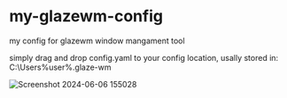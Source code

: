 # my-glazewm-config
my config for glazewm window mangament tool

simply drag and drop config.yaml to your config location, usally stored in: C:\Users\%user%\.glaze-wm

![Screenshot 2024-06-06 155028](https://github.com/TomokoJinx/my-glazewm-config/assets/123033461/1b39052a-71ff-4716-8eb4-b4885f9be423)
